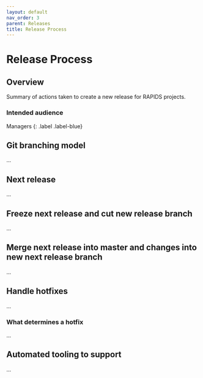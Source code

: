 ```yaml
---
layout: default
nav_order: 3
parent: Releases
title: Release Process
---
```


# Release Process

## Overview

Summary of actions taken to create a new release for RAPIDS projects.

### Intended audience

Managers
{: .label .label-blue}

## Git branching model

...

## Next release

...

## Freeze next release and cut new release branch

...

## Merge next release into master and changes into new next release branch

...

## Handle hotfixes

...

### What determines a hotfix

...

## Automated tooling to support

...
